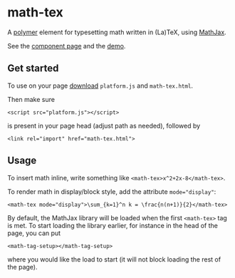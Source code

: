 math-tex
========

A [polymer](http://polymer-project.org) element for typesetting math written in \(La\)TeX, using [MathJax](http://mathjax.org).

See the [component page](http://janmarthedal.github.io/math-tex/) and the [demo](http://janmarthedal.github.io/math-tex/components/math-tex/demo.html).

## Get started

To use on your page [download](https://github.com/Polymer/platform/releases) `platform.js` and `math-tex.html`.

Then make sure

    <script src="platform.js"></script>

is present in your page head (adjust path as needed), followed by

    <link rel="import" href="math-tex.html">

## Usage

To insert math inline, write something like `<math-tex>x^2+2x-8</math-tex>`.

To render math in display/block style, add the attribute `mode="display"`:

    <math-tex mode="display">\sum_{k=1}^n k = \frac{n(n+1)}{2}</math-tex>

By default, the MathJax library will be loaded when the first `<math-tex>` tag is met. To start loading the library earlier, for instance in the head of the page, you can put

    <math-tag-setup></math-tag-setup>

where you would like the load to start (it will not block loading the rest of the page).
